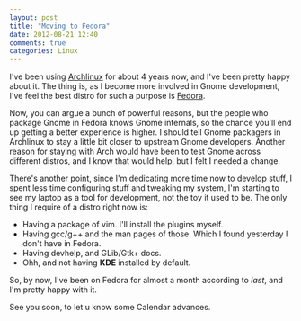 ```yaml
---
layout: post
title: "Moving to Fedora"
date: 2012-08-21 12:40
comments: true
categories: Linux
---
```


I've been using [Archlinux][1] for about 4 years now, and I've been pretty happy
about it. The thing is, as I become more involved in Gnome development, I've feel
the best distro for such a purpose is [Fedora][2].

Now,  you can argue a bunch of
powerful reasons, but the people who package Gnome in Fedora knows
Gnome internals, so the chance you'll end up getting a better experience is
higher. I should tell Gnome packagers in Archlinux to stay a little bit
closer to upstream Gnome developers. Another reason for staying with Arch would
have been to test Gnome across different distros, and I know that would help,
but I felt I needed a change.

There's another point, since I'm dedicating more time now to develop stuff, I
spent less time configuring stuff and tweaking my system, I'm starting to see my
laptop as a tool for development, not the toy it used to be. The only thing I 
require of a distro right now is:

* Having a package of vim. I'll install the plugins myself.
* Having gcc/g++ and the man pages of those. Which I found yesterday I don't
  have in Fedora.
* Having devhelp, and GLib/Gtk+ docs.
* Ohh, and not having **KDE** installed by default.

So, by now, I've been on Fedora for almost a month according to *last*, and I'm
pretty happy with it.

See you soon, to let u know some Calendar advances.

[1]: http://www.archlinux.org/
[2]: http://fedoraproject.org/
